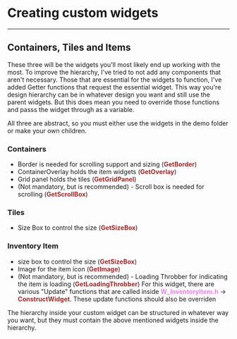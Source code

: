 # Creating custom widgets

---
## Containers, Tiles and Items
These three will be the widgets you'll most likely end up working with the most. To improve the hierarchy, I've tried to not add any components that aren't necessary. Those that are essential for the widgets to function, I've added Getter functions that request the essential widget. This way you're design hierarchy can be in whatever design you want and still use the parent widgets. But this does mean you need to override those functions and passs the widget through as a variable.

All three are abstract, so you must either use the widgets in the demo folder or make your own children.

### Containers
- Border is needed for scrolling support and sizing (<span style="color:brown">**GetBorder**</span>)
- ContainerOverlay holds the item widgets (<span style="color:brown">**GetOverlay**</span>)
- Grid panel holds the tiles (<span style="color:brown">**GetGridPanel**</span>)
- (Not mandatory, but is recommended) - Scroll box is needed for scrolling (<span style="color:brown">**GetScrollBox**</span>)

### Tiles
- Size Box to control the size (<span style="color:brown">**GetSizeBox**</span>)

### Inventory Item
- size box to control the size (<span style="color:brown">**GetSizeBox**</span>)
- Image for the item icon (<span style="color:brown">**GetImage**</span>)
- (Not mandatory, but is recommended) - Loading Throbber for indicating the item is loading (<span style="color:brown">**GetLoadingThrobber**</span>)
For this widget, there are various "Update" functions that are called inside <span style="color:violet">**W_InventoryItem.h**</span> -> <span style="color:brown">**ConstructWidget**</span>. These update functions should also be overriden

The hierarchy inside your custom widget can be structured in whatever way you want, but they must contain the above mentioned widgets inside the hierarchy.